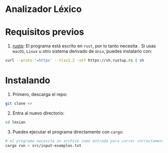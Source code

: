 # Analizador Léxico

# Requisitos previos

1. [rustp](https://www.rust-lang.org/tools/install): El programa está escrito en `rust`, por lo tanto necesita . Si usas `macOS`, `Linux` u otro sistema derivado de `Unix`, puedes instalarlo con:
  ```bash
  curl --proto '=https' --tlsv1.2 -sSf https://sh.rustup.rs | sh
  ```

# Instalando

1. Primero, descarga el repo:
  ```bash
  git clone <>
  ```

2. Entra al nuevo directorio:
  ```bash
  cd lexian
  ```

3. Puedes ejecutar el programa directamente con `cargo`:
  ```bash
  # el programa necesita un archivo como entrada para correr correctamente
  cargo run < src/input-examples.txt
  ```
